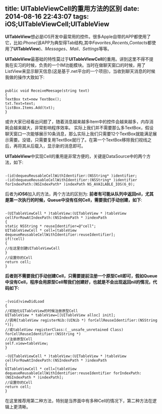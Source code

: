 title: UITableViewCell的重用方法的区别
date: 2014-08-16 22:43:07
tags: iOS;UITableViewCell;UITableView
---
**UITableView**想必是iOS开发中最常用的控件。很多Apple自带的APP都使用了它，比如:*Phone*(该APP为典型得Tab结构,其中*Favorites*,*Recents*,*Contacts*都使用了**UITableView**)、*Messages*、*Mail*、*Settings*等等。

**UITableView**最基础的特性莫过于**UITableVIewCell**的重用。讲到这里不得不提我在实习的时候，负责的一个IM功能模块。当时在做聊天窗口的时候，用了ListView来显示聊天信息(这是基于.net平台的一个项目)，当收到聊天消息的时候我做的操作大致如下:
<pre><code>
public void ReceiveMeesage(string text)
{
TextBox txt=new TextBox();
txt.Text=text;
listBox.Items.Add(txt);
}
</code></pre>

或许大家已经看出问题了，随着消息越来越多Item中的控件会越来越多，内存消耗会越来越大，非常影响程序效率。
实际上我们并不需要那么多TextBox，假设聊天窗口一次能够展示10条消息，那么实际上我们只需要12个TextBox就能满足展示需要。没错，只需要复用TextBox就行了。在第一个TextBox移除我们视线之后，再将其从后载入，显示新的消息即可。

**UITableView**中实现Cell的重用是非常方便的，关键是DataSource中的两个方法，如下:
<pre><code>
-(id)dequeuReusableCellWithIdentifier:(NSString* )identifier; 
-(id)dequeueReusableCellWithIdentifier:(NSString* )identifier forIndexPath:(NSIndexPath* )indexPath NS_AVAILABLE_IOS(6_0);
</code></pre>
后者为**iOS6**加入的方法，两个方法的区别为:
**前者有可能从队列中返回nil，尤其是第一次执行的时候，Queue中没有任何Cell，需要我们手动创建，如下**:
<pre><code>
-(UITableViewCell * )tableView:(UITableView * )tableView cellForRowAtIndexPath:(NSIndexPath * )indexPath
{
static NSString * reuseIdentifier=@"cell";
UITableViewCell * cell=[tableView dequeueReusableCellWithIdentifier:reuseIdentifier];
if(!cell)
{
//在这里创建UITableViewCell
}
//设置你的Cell
return cell;
}
</code></pre>
**后者则不需要我们手动创建Cell，只需要提前注册一个原型Cell即可，假如Queue中没有Cell，程序会用原型Cell帮我们创建好，也就是不会出现返回nil的情况，代码如下:**
<pre><code>
-(void)viewDidLoad
{
//初始化UITableView的时候注册原型Cell
UITableView * tableView=[[UITableView alloc] init];
//调用[tableView registerNib:(UINib *) forCellReuseIdentifier:(NSString *)];
//或tableView registerClass:(__unsafe_unretained Class) forCellReuseIdentifier:(NSString *)
//注册原型Cell
self.view=tableView;
}

-(UITableViewCell * )tableView:(UITableView * )tableView cellForRowAtIndexPath:(NSIndexPath * )indexPath
{
UITableViewCell * cell=[tableView dequeueReusableCellWithIdentifier:reuseIdentifier forIndexPath:(NSIndexPath * )indexPath];
//设置你的Cell
return cell;
}
</code></pre>
在这里推荐用第二种方法，特别是当界面中有多种Cell的情况下，第二种方法在逻辑上更清晰。